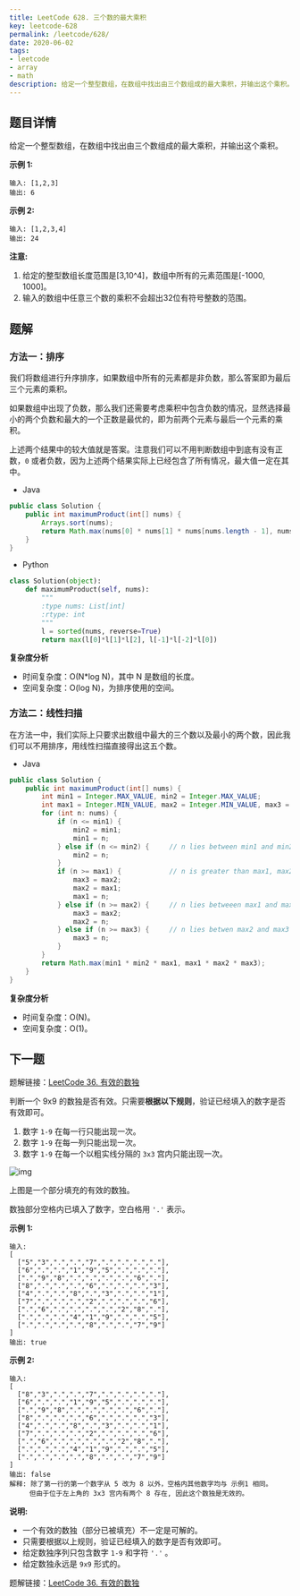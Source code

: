 ```yaml
---
title: LeetCode 628. 三个数的最大乘积
key: leetcode-628
permalink: /leetcode/628/
date: 2020-06-02
tags:
- leetcode
- array
- math
description: 给定一个整型数组，在数组中找出由三个数组成的最大乘积，并输出这个乘积。
---
```


## 题目详情

给定一个整型数组，在数组中找出由三个数组成的最大乘积，并输出这个乘积。

**示例 1:**

```
输入: [1,2,3]
输出: 6
```

**示例 2:**

```
输入: [1,2,3,4]
输出: 24
```

**注意:**

1. 给定的整型数组长度范围是[3,10^4]，数组中所有的元素范围是[-1000, 1000]。
2. 输入的数组中任意三个数的乘积不会超出32位有符号整数的范围。


<!--more-->

## 题解

### 方法一：排序

我们将数组进行升序排序，如果数组中所有的元素都是非负数，那么答案即为最后三个元素的乘积。

如果数组中出现了负数，那么我们还需要考虑乘积中包含负数的情况，显然选择最小的两个负数和最大的一个正数是最优的，即为前两个元素与最后一个元素的乘积。

上述两个结果中的较大值就是答案。注意我们可以不用判断数组中到底有没有正数，`0` 或者负数，因为上述两个结果实际上已经包含了所有情况，最大值一定在其中。

- Java

```java
public class Solution {
    public int maximumProduct(int[] nums) {
        Arrays.sort(nums);
        return Math.max(nums[0] * nums[1] * nums[nums.length - 1], nums[nums.length - 1] * nums[nums.length - 2] * nums[nums.length - 3]);
    }
}
```

- Python

```python
class Solution(object):
    def maximumProduct(self, nums):
        """
        :type nums: List[int]
        :rtype: int
        """
        l = sorted(nums, reverse=True)
        return max(l[0]*l[1]*l[2], l[-1]*l[-2]*l[0])          

```

**复杂度分析**

- 时间复杂度：O(N*log N)，其中 N 是数组的长度。
- 空间复杂度：O(log N)，为排序使用的空间。

### 方法二：线性扫描

在方法一中，我们实际上只要求出数组中最大的三个数以及最小的两个数，因此我们可以不用排序，用线性扫描直接得出这五个数。

- Java

```java
public class Solution {
    public int maximumProduct(int[] nums) {
        int min1 = Integer.MAX_VALUE, min2 = Integer.MAX_VALUE;
        int max1 = Integer.MIN_VALUE, max2 = Integer.MIN_VALUE, max3 = Integer.MIN_VALUE;
        for (int n: nums) {
            if (n <= min1) {
                min2 = min1;
                min1 = n;
            } else if (n <= min2) {     // n lies between min1 and min2
                min2 = n;
            }
            if (n >= max1) {            // n is greater than max1, max2 and max3
                max3 = max2;
                max2 = max1;
                max1 = n;
            } else if (n >= max2) {     // n lies betweeen max1 and max2
                max3 = max2;
                max2 = n;
            } else if (n >= max3) {     // n lies betwen max2 and max3
                max3 = n;
            }
        }
        return Math.max(min1 * min2 * max1, max1 * max2 * max3);
    }
}
```



**复杂度分析**

- 时间复杂度：O(N)。
- 空间复杂度：O(1)。

## 下一题

题解链接：[LeetCode 36. 有效的数独](/leetcode/36/)

判断一个 9x9 的数独是否有效。只需要**根据以下规则**，验证已经填入的数字是否有效即可。

1. 数字 `1-9` 在每一行只能出现一次。
2. 数字 `1-9` 在每一列只能出现一次。
3. 数字 `1-9` 在每一个以粗实线分隔的 `3x3` 宫内只能出现一次。

![img](https://up-img.yonghong.tech/pic/2020/05/31-13-36-250px-Sudoku-by-L2G-20050714.svg-toEjRO.png)

上图是一个部分填充的有效的数独。

数独部分空格内已填入了数字，空白格用 `'.'` 表示。

**示例 1:**

```
输入:
[
  ["5","3",".",".","7",".",".",".","."],
  ["6",".",".","1","9","5",".",".","."],
  [".","9","8",".",".",".",".","6","."],
  ["8",".",".",".","6",".",".",".","3"],
  ["4",".",".","8",".","3",".",".","1"],
  ["7",".",".",".","2",".",".",".","6"],
  [".","6",".",".",".",".","2","8","."],
  [".",".",".","4","1","9",".",".","5"],
  [".",".",".",".","8",".",".","7","9"]
]
输出: true
```

**示例 2:**

```
输入:
[
  ["8","3",".",".","7",".",".",".","."],
  ["6",".",".","1","9","5",".",".","."],
  [".","9","8",".",".",".",".","6","."],
  ["8",".",".",".","6",".",".",".","3"],
  ["4",".",".","8",".","3",".",".","1"],
  ["7",".",".",".","2",".",".",".","6"],
  [".","6",".",".",".",".","2","8","."],
  [".",".",".","4","1","9",".",".","5"],
  [".",".",".",".","8",".",".","7","9"]
]
输出: false
解释: 除了第一行的第一个数字从 5 改为 8 以外，空格内其他数字均与 示例1 相同。
     但由于位于左上角的 3x3 宫内有两个 8 存在, 因此这个数独是无效的。
```

**说明:**

- 一个有效的数独（部分已被填充）不一定是可解的。
- 只需要根据以上规则，验证已经填入的数字是否有效即可。
- 给定数独序列只包含数字 `1-9` 和字符 `'.'` 。
- 给定数独永远是 `9x9` 形式的。


题解链接：[LeetCode 36. 有效的数独](/leetcode/36/)